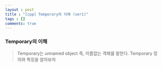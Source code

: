 ```yaml
---
layout : post
title : "[cpp] Temporary의 이해 (ver1)"
tags : []
comments: true
---
```

### Temporary의 이해

> Temporary는 unnamed object 즉, 이름없는 객체를 말한다. Temporary 정의와 특징을 알아보자
